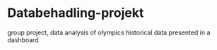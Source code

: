 # Databehadling-projekt
group project, data analysis of olympics historical data presented in a dashboard
